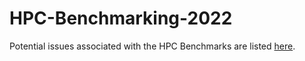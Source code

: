 # HPC-Benchmarking-2022

Potential issues associated with the HPC Benchmarks are listed [here](https://github.com/pmlmodelling/HPC-Benchmarking-2022/issues).
